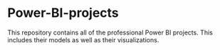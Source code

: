# Power-BI-projects
This repository contains all of the professional Power BI projects. This includes their models as well as their visualizations.
